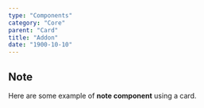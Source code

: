 ```yaml
---
type: "Components"
category: "Core"
parent: "Card"
title: "Addon"
date: "1900-10-10"
---
```


## Note

Here are some example of **note component** using a card.

<demo>
  <demoinline src="demos/components/card/note">
  </demoinline>
  <demoinline src="demos/components/card/note-full">
  </demoinline>
</demo>
